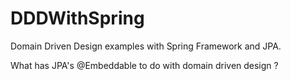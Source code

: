 # DDDWithSpring
Domain Driven Design examples with Spring Framework and JPA.

What has JPA's @Embeddable to do with domain driven design ?
